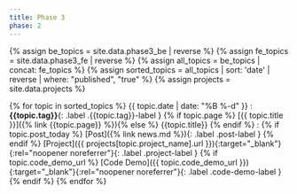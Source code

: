 ```yaml
---
title: Phase 3
phase: 2
---
```


{% assign be_topics = site.data.phase3_be | reverse %}
{% assign fe_topics = site.data.phase3_fe | reverse %}
{% assign all_topics = be_topics | concat: fe_topics %}
{% assign sorted_topics = all_topics | sort: 'date' | reverse | where: "published", "true"  %}
{% assign projects =  site.data.projects %}

{% for topic in sorted_topics %}
{{ topic.date | date: "%B %-d" }}
: **{{topic.tag}}**{: .label .{{topic.tag}}-label } {% if topic.page %} [{{ topic.title }}]({% link {{topic.page}} %}){% else %} {{topic.title}} {% endif %}
: {% if topic.post_today %} [Post]({% link news.md %}){: .label .post-label } {% endif %} [Project]({{ projects[topic.project_name].url }}){:target="_blank"}{:rel="noopener noreferrer"}{: .label .project-label } {% if topic.code_demo_url %} [Code Demo]({{ topic.code_demo_url }}){:target="_blank"}{:rel="noopener noreferrer"}{: .label .code-demo-label } {% endif %}
{% endfor %}
